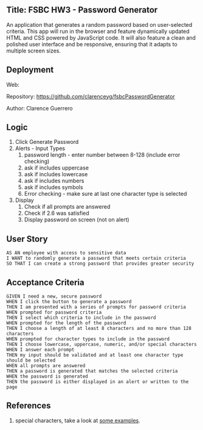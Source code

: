 
## Title: FSBC HW3 - Password Generator
An application that generates a random password based on user-selected criteria. This app will run in the browser and feature dynamically updated HTML and CSS powered by JavaScript code. It will also feature a clean and polished user interface and be responsive, ensuring that it adapts to multiple screen sizes.


## Deployment
Web: 

Repository: https://github.com/clarenceyg/fsbcPasswordGenerator

Author: Clarence Guerrero


##  Logic
1. Click Generate Password
2. Alerts - Input Types
   1. password length - enter number between 8-128 (include error checking)
   2. ask if includes uppercase
   3. ask if includes lowercase
   4. ask if includes numbers
   5. ask if includes symbols
   6. Error checking - make sure at last one character type is selected
3. Display
   1. Check if all prompts are answered
   2. Check if 2.6 was satisfied
   3. Display password on screen (not on alert)


## User Story
```
AS AN employee with access to sensitive data
I WANT to randomly generate a password that meets certain criteria
SO THAT I can create a strong password that provides greater security
```

## Acceptance Criteria
```
GIVEN I need a new, secure password
WHEN I click the button to generate a password
THEN I am presented with a series of prompts for password criteria
WHEN prompted for password criteria
THEN I select which criteria to include in the password
WHEN prompted for the length of the password
THEN I choose a length of at least 8 characters and no more than 128 characters
WHEN prompted for character types to include in the password
THEN I choose lowercase, uppercase, numeric, and/or special characters
WHEN I answer each prompt
THEN my input should be validated and at least one character type should be selected
WHEN all prompts are answered
THEN a password is generated that matches the selected criteria
WHEN the password is generated
THEN the password is either displayed in an alert or written to the page
```


## References
1. special characters, take a look at [some examples](https://www.owasp.org/index.php/Password_special_characters).
